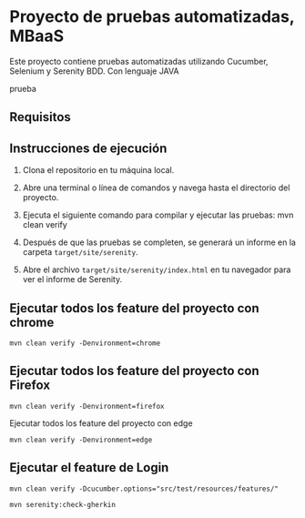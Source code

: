   # Proyecto de pruebas automatizadas, MBaaS

Este proyecto contiene pruebas automatizadas utilizando Cucumber, Selenium y Serenity BDD. Con lenguaje JAVA


prueba
## Requisitos



## Instrucciones de ejecución

1. Clona el repositorio en tu máquina local.

2. Abre una terminal o línea de comandos y navega hasta el directorio del proyecto.

3. Ejecuta el siguiente comando para compilar y ejecutar las pruebas:
mvn clean verify

4. Después de que las pruebas se completen, se generará un informe en la carpeta `target/site/serenity`.

5. Abre el archivo `target/site/serenity/index.html` en tu navegador para ver el informe de Serenity.

## Ejecutar todos los feature del proyecto con chrome

```
mvn clean verify -Denvironment=chrome
```
## Ejecutar todos los feature del proyecto con Firefox 

```
mvn clean verify -Denvironment=firefox
```
Ejecutar todos los feature del proyecto con edge

```
mvn clean verify -Denvironment=edge
```
## Ejecutar el feature de Login

```
mvn clean verify -Dcucumber.options="src/test/resources/features/"
```

``````
mvn serenity:check-gherkin
``````
